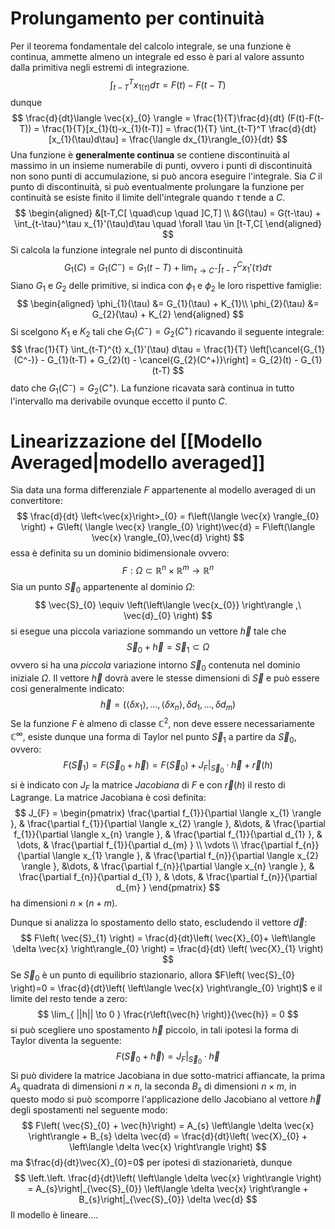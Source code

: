 # Prolungamento per continuità
Per il teorema fondamentale del calcolo integrale, se una funzione è continua, ammette almeno un integrale ed esso è pari al valore assunto dalla primitiva negli estremi di integrazione.
$$
\int_{t-T}^T x_{1(\tau)}d\tau = F(t) - F(t-T)
$$
dunque
$$
\frac{d}{dt}\langle \vec{x}_{0} \rangle = \frac{1}{T}\frac{d}{dt} (F(t)-F(t-T)) = \frac{1}{T}[x_{1}(t)-x_{1}(t-T)] = \frac{1}{T} \int_{t-T}^T \frac{d}{dt} [x_{1}(\tau)d\tau] = \frac{\langle dx_{1}\rangle_{0}}{dt}
$$
Una funzione è **generalmente continua** se contiene discontinuità al massimo in un insieme
numerabile di punti, ovvero i punti di discontinuità non sono punti di accumulazione, si può ancora eseguire l'integrale.
Sia $C$ il punto di discontinuità, si può eventualmente prolungare la funzione per continuità se esiste finito il limite dell'integrale quando $\tau$ tende a $C$.
$$
\begin{aligned}
&[t-T,C[ \quad\cup \quad ]C,T] \\
&G(\tau) = G(t-\tau) + \int_{t-\tau}^\tau x_{1}'(\tau)d\tau \quad \forall \tau \in [t-T,C[ 
\end{aligned}
$$
Si calcola la funzione integrale nel punto di discontinuità
$$
G_{1}(C) = G_{1}(C^-) = G_{1}(t-T) + \lim_{ \tau \to C^- } \int_{t-T}^C x_{1}'(\tau) d \tau
$$
Siano $G_1$ e $G_2$ delle primitive, si indica con $\phi_{1}$ e $\phi_2$  le loro rispettive famiglie:
$$
\begin{aligned}
\phi_{1}(\tau) &= G_{1}(\tau) + K_{1}\\
\phi_{2}(\tau) &= G_{2}(\tau) + K_{2}
\end{aligned}
$$
Si scelgono $K_1$ e $K_2$ tali che $G_1(C^-) = G_2(C^+)$ ricavando il seguente integrale:
$$
\frac{1}{T} \int_{t-T}^{t} x_{1}'(\tau) d\tau = \frac{1}{T} \left[\cancel{G_{1}(C^-)} - G_{1}(t-T) + G_{2}(t) - \cancel{G_{2}(C^+)}\right] = G_{2}(t) - G_{1}(t-T)
$$
dato che $G_{1}(C^-) =G_{2}(C^+)$.
La funzione ricavata sarà continua in tutto l'intervallo ma derivabile ovunque eccetto il punto $C$.
# Linearizzazione del [[Modello Averaged|modello averaged]]
Sia data una forma differenziale $F$ appartenente al modello averaged di un convertitore:
$$
\frac{d}{dt} \left<\vec{x}\right>_{0} = f\left(\langle \vec{x} \rangle_{0} \right) + G\left( \langle \vec{x} \rangle_{0} \right)\vec{d} = F\left(\langle \vec{x} \rangle_{0},\vec{d} \right)
$$
essa è definita su un dominio bidimensionale ovvero:
$$
F:\Omega \subset \mathbb{R}^n \times \mathbb{R}^m \to \mathbb{R}^n 
$$
Sia un punto $\vec{S}_{0}$ appartenente al dominio $\Omega$:
$$
\vec{S}_{0} \equiv \left(\left\langle  \vec{x_{0}}  \right\rangle ,\ \vec{d}_{0} \right)
$$
si esegue una piccola variazione sommando un vettore $\vec{h}$ tale che 
$$
\vec{S}_{0} +\vec{h} = \vec{S}_{1} \subset \Omega
$$
ovvero si ha una *piccola* variazione intorno $\vec{S}_{0}$ contenuta nel dominio iniziale $\Omega$. Il vettore $\vec{h}$ dovrà avere le stesse dimensioni di $\vec{S}$ e può essere così generalmente indicato:
$$
\vec{h} = (\langle \delta x_{1} \rangle, \dots, \langle \delta x_{n} \rangle, \delta d_{1} ,\dots, \delta d_{m}    )
$$
Se la funzione $F$ è almeno di classe $\mathbb{C}^2$, non deve essere necessariamente $\mathbb{C}^\infty$, esiste dunque una forma di Taylor nel punto $\vec{S}_{1}$ a partire da $\vec{S}_{0}$, ovvero:
$$
F\left( \vec{S}_{1} \right) = F\left( \vec{S}_{0} +\vec{h}\right) = \left.F\left( \vec{S}_{0} \right) + J_{F}\right|_{\vec{S}_{0}} \cdot \vec{h} + \vec{r}\left( {h} \right)
$$
si è indicato con $J_F$ la matrice *Jacobiana* di $F$ e con $\vec{r}(h)$ il resto di Lagrange.
La matrice Jacobiana è così definita:
$$
J_{F} = \begin{pmatrix}
\frac{\partial f_{1}}{\partial \langle x_{1} \rangle }, & \frac{\partial f_{1}}{\partial \langle x_{2} \rangle }, &\dots, & \frac{\partial f_{1}}{\partial \langle x_{n} \rangle }, & \frac{\partial f_{1}}{\partial  d_{1} }, & \dots, & \frac{\partial f_{1}}{\partial  d_{m} } \\ 
\vdots \\ 
\frac{\partial f_{n}}{\partial \langle x_{1} \rangle }, & \frac{\partial f_{n}}{\partial \langle x_{2} \rangle }, &\dots, & \frac{\partial f_{n}}{\partial \langle x_{n} \rangle }, & \frac{\partial f_{n}}{\partial  d_{1} }, & \dots, & \frac{\partial f_{n}}{\partial  d_{m} }
\end{pmatrix}
$$
ha dimensioni $n\times (n+m)$.

Dunque si analizza lo spostamento dello stato, escludendo il vettore $\vec{d}$:
$$
F\left( \vec{S}_{1} \right) = \frac{d}{dt}\left( \vec{X}_{0}+ \left\langle  \delta \vec{x}  \right\rangle_{0}  \right) =  \frac{d}{dt} \left( \vec{X}_{1} \right)
$$
Se $\vec{S}_{0}$ è un punto di equilibrio stazionario, allora $F\left( \vec{S}_{0} \right)=0 = \frac{d}{dt}\left( \left\langle  \vec{x}  \right\rangle_{0} \right)$ e il limite del resto tende a zero:
$$
\lim_{ ||h|| \to 0 } \frac{r\left(\vec{h} \right)}{\vec{h}} = 0
$$
si può scegliere uno spostamento $\vec{h}$ piccolo, in tali ipotesi la forma di Taylor diventa la seguente:
$$
\left.F\left( \vec{S}_{0} + \vec{h}\right) =  J_{F}\right|_{\vec{S}_{0}} \cdot \vec{h}
$$
Si può dividere la matrice Jacobiana in due sotto-matrici affiancate, la prima $A_s$ quadrata di dimensioni $n\times n$, la seconda $B_s$ di dimensioni $n\times m$, in questo modo si può scomporre l'applicazione dello Jacobiano al vettore $\vec{h}$ degli spostamenti nel seguente modo:
$$
F\left( \vec{S}_{0} + \vec{h}\right) = A_{s} \left\langle  \delta \vec{x}  \right\rangle + B_{s}   \delta \vec{d} = \frac{d}{dt}\left( \vec{X}_{0} + \left\langle  \delta \vec{x}  \right\rangle  \right)
$$
ma $\frac{d}{dt}\vec{X}_{0}=0$ per ipotesi di stazionarietà, dunque
$$
\left.\left. \frac{d}{dt}\left( \left\langle  \delta \vec{x}  \right\rangle  \right) = A_{s}\right|_{\vec{S}_{0}} \left\langle  \delta \vec{x}  \right\rangle + B_{s}\right|_{\vec{S}_{0}}   \delta \vec{d}  
$$
Il modello è lineare....